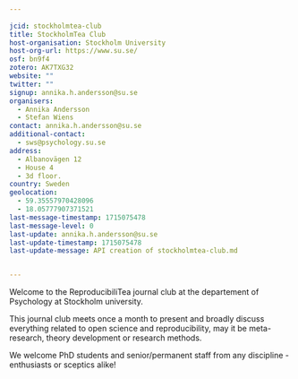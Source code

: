 ```yaml
---
    
jcid: stockholmtea-club
title: StockholmTea Club
host-organisation: Stockholm University
host-org-url: https://www.su.se/
osf: bn9f4
zotero: AK7TXG32
website: ""
twitter: ""
signup: annika.h.andersson@su.se
organisers:
  - Annika Andersson
  - Stefan Wiens
contact: annika.h.andersson@su.se
additional-contact:
  - sws@psychology.su.se
address:
  - Albanovägen 12
  - House 4
  - 3d floor.
country: Sweden
geolocation:
  - 59.35557970428096
  - 18.05777907371521
last-message-timestamp: 1715075478
last-message-level: 0
last-update: annika.h.andersson@su.se
last-update-timestamp: 1715075478
last-update-message: API creation of stockholmtea-club.md


---
```


Welcome to the ReproducibiliTea journal club at the departement of Psychology at Stockholm university.

This journal club meets once a month to present and broadly discuss everything related to open science and reproducibility, may it be meta-research, theory development or research methods.

We welcome PhD students and senior/permanent staff from any discipline - enthusiasts or sceptics alike!
